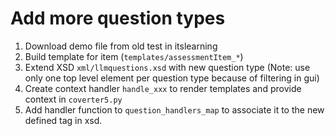 # Add more question types

1. Download demo file from old test in itslearning
2. Build template for item (`templates/assessmentItem_*`)
3. Extend XSD `xml/llmquestions.xsd` with new question type (Note: use only one top level element per question type
   because of filtering in gui)
4. Create context handler `handle_xxx` to render templates and provide context in `coverter5.py`
5. Add handler function to `question_handlers_map` to associate it to the new defined tag in xsd.